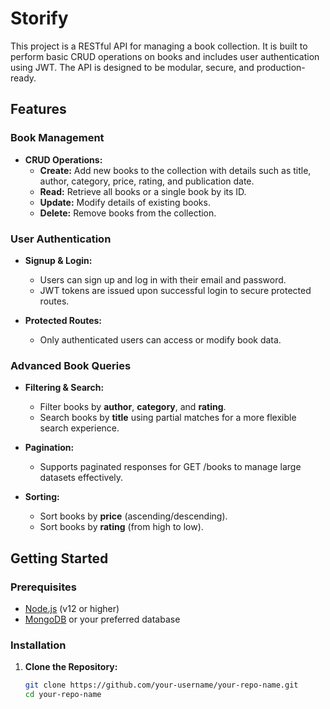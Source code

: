 # Storify

This project is a RESTful API for managing a book collection. It is built to perform basic CRUD operations on books and includes user authentication using JWT. The API is designed to be modular, secure, and production-ready.

## Features

### Book Management
- **CRUD Operations:**  
  - **Create:** Add new books to the collection with details such as title, author, category, price, rating, and publication date.
  - **Read:** Retrieve all books or a single book by its ID.
  - **Update:** Modify details of existing books.
  - **Delete:** Remove books from the collection.

### User Authentication
- **Signup & Login:**  
  - Users can sign up and log in with their email and password.
  - JWT tokens are issued upon successful login to secure protected routes.
  
- **Protected Routes:**  
  - Only authenticated users can access or modify book data.

### Advanced Book Queries
- **Filtering & Search:**  
  - Filter books by **author**, **category**, and **rating**.
  - Search books by **title** using partial matches for a more flexible search experience.

- **Pagination:**  
  - Supports paginated responses for GET /books to manage large datasets effectively.

- **Sorting:**  
  - Sort books by **price** (ascending/descending).
  - Sort books by **rating** (from high to low).

## Getting Started

### Prerequisites
- [Node.js](https://nodejs.org/) (v12 or higher)
- [MongoDB](https://www.mongodb.com/) or your preferred database

### Installation

1. **Clone the Repository:**

   ```bash
   git clone https://github.com/your-username/your-repo-name.git
   cd your-repo-name